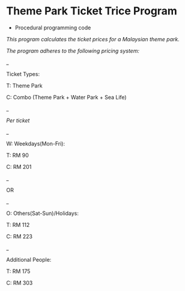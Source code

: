 # Theme Park Ticket Trice Program

- Procedural programming code

*This program calculates the ticket prices for a Malaysian theme park.*

*The program adheres to the following pricing system:*

_

Ticket Types:

T: Theme Park
  
C: Combo (Theme Park + Water Park + Sea Life)

_

*Per ticket*

_

W: Weekdays(Mon-Fri):

  T: RM 90

  C: RM 201

_

OR

_

O: Others(Sat-Sun)/Holidays:

  T: RM 112

  C: RM 223

_

Additional People:

  T: RM 175

  C: RM 303
